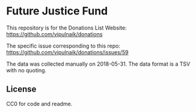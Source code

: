 # Future Justice Fund

This repository is for the Donations List Website: https://github.com/vipulnaik/donations

The specific issue corresponding to this repo: https://github.com/vipulnaik/donations/issues/59

The data was collected manually on 2018-05-31. The data format is a TSV with no quoting.

## License

CC0 for code and readme.
